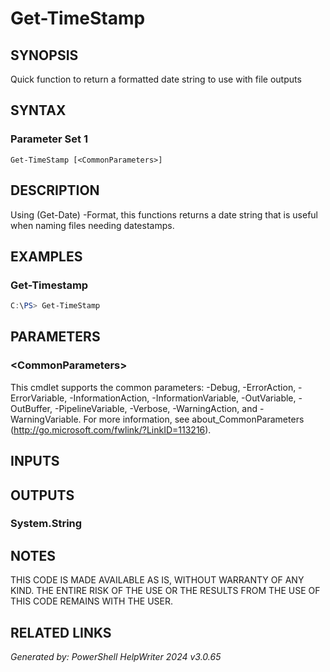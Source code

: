 ﻿# Get-TimeStamp

## SYNOPSIS
Quick function to return a formatted date string to use with file outputs

## SYNTAX

### Parameter Set 1
```
Get-TimeStamp [<CommonParameters>]
```

## DESCRIPTION
Using (Get-Date) -Format, this functions returns a date string that is useful when naming files needing datestamps.

## EXAMPLES

### Get-Timestamp

```powershell
C:\PS> Get-TimeStamp
```

## PARAMETERS

### \<CommonParameters\>
This cmdlet supports the common parameters: -Debug, -ErrorAction, -ErrorVariable, -InformationAction, -InformationVariable, -OutVariable, -OutBuffer, -PipelineVariable, -Verbose, -WarningAction, and -WarningVariable. For more information, see about_CommonParameters (http://go.microsoft.com/fwlink/?LinkID=113216).

## INPUTS

## OUTPUTS

### System.String


## NOTES

THIS CODE IS MADE AVAILABLE AS IS, WITHOUT WARRANTY OF ANY KIND. THE ENTIRE RISK OF THE USE OR THE RESULTS FROM THE USE OF THIS CODE REMAINS WITH THE USER.

## RELATED LINKS


*Generated by: PowerShell HelpWriter 2024 v3.0.65*
